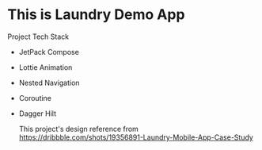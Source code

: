 #  This is Laundry Demo App

Project Tech Stack
- JetPack Compose
- Lottie Animation
- Nested Navigation
- Coroutine
- Dagger Hilt

  This project's design reference from https://dribbble.com/shots/19356891-Laundry-Mobile-App-Case-Study

  
